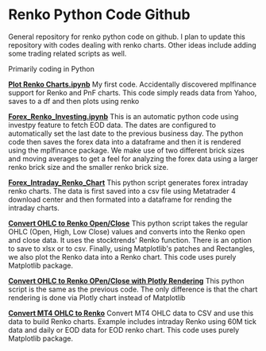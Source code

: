 # Renko Python Code Github
General repository for renko python code on github. I plan to update this repository with codes dealing with renko charts.
Other ideas include adding some trading related scripts as well.

Primarily coding in Python

**[Plot Renko Charts.ipynb](https://github.com/chranga/renkocharts/blob/main/Plot%20Renko%20Charts.ipynb)** My first code. Accidentally discovered mplfinance support for Renko and PnF charts.
This code simply reads data from Yahoo, saves to a df and then plots using renko

**[Forex_Renko_Investing.ipynb](https://github.com/chranga/renkocharts/blob/main/Forex_Renko_Investing.ipynb)** This is an automatic python code using investpy feature to fetch EOD data. The dates are configured to automatically set the last date to the previous business day. The python code then saves the forex data into a dataframe and then it is rendered using the mplfinance package.
We make use of two different brick sizes and moving averages to get a feel for analyzing the forex data using a larger renko brick size and the smaller renko brick size.

**[Forex_Intraday_Renko_Chart](https://github.com/chranga/renkocharts/blob/main/Forex_Intraday_Renko_Chart.ipynb)** This python script generates forex intraday renko charts. The data is first saved into a csv file using Metatrader 4 download center and then formated into a dataframe for rending the intraday charts.

**[Convert OHLC to Renko Open/Close](https://github.com/chranga/renkocharts/blob/main/convert_to_renko_ohlc.ipynb)** This python script takes the regular OHLC (Open, High, Low Close) values and converts into the Renko open and close data. It uses the stocktrends' Renko function. There is an option to save to xlsx or to csv. Finally, using Matplotlib's patches and Rectangles, we also plot the Renko data into a Renko chart. This code uses purely Matplotlib package.

**[Convert OHLC to Renko OPen/Close with Plotly Rendering](https://github.com/chranga/renkocharts/blob/main/convert_to_renko_ohlc-plotly_v1.ipynb)** This python script is the same as the previous code. The only difference is that the chart rendering is done via Plotly chart instead of Matplotlib

**[Convert MT4 OHLC to Renko](https://github.com/chranga/renkocharts/blob/renko_ohlc_mt4/renko_conv_from_mt4_csv.ipynb)** Convert MT4 OHLC data to CSV and use this data to build Renko charts. Example includes intraday Renko using 60M tick data and daily or EOD data for EOD renko chart. This code uses purely Matplotlib package.
